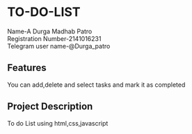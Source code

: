 # TO-DO-LIST
Name-A Durga Madhab Patro\
Registration Number-2141016231\
Telegram user name-@Durga_patro
## Features
You can add,delete and select tasks and mark it as completed
## Project Description
To do List using html,css,javascript
